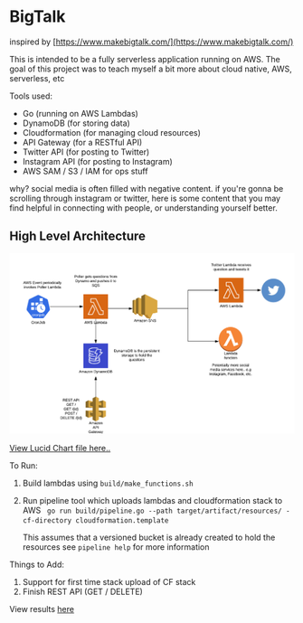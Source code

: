 # BigTalk

inspired by [https://www.makebigtalk.com/](https://www.makebigtalk.com/)

This is intended to be a fully serverless application running on AWS.
The goal of this project was to teach myself a bit more about cloud native, AWS, serverless, etc

Tools used:
* Go (running on AWS Lambdas)
* DynamoDB (for storing data)
* Cloudformation (for managing cloud resources)
* API Gateway (for a RESTful API)
* Twitter API (for posting to Twitter)
* Instagram API (for posting to Instagram)
* AWS SAM / S3 / IAM for ops stuff

why?
social media is often filled with negative content. if you're gonna be scrolling through instagram or twitter, here is some content that you may find helpful in connecting with people, or understanding yourself better.


## High Level Architecture

![architecture drawing here](docs/architecture.png)

[View Lucid Chart file here..](https://www.lucidchart.com/documents/edit/2306ed36-223d-4cb3-9f49-2db0689fbf41)


To Run:
1. Build lambdas using `build/make_functions.sh`
2. Run pipeline tool which uploads lambdas and cloudformation stack to AWS
    ` go run build/pipeline.go --path target/artifact/resources/ -cf-directory cloudformation.template`
    
   This assumes that a versioned bucket is already created to hold the resources
   see `pipeline help` for more information
   
   
Things to Add:
1. Support for first time stack upload of CF stack
2. Finish REST API (GET / DELETE)



View results [here](https://twitter.com/createbigtalk)

 